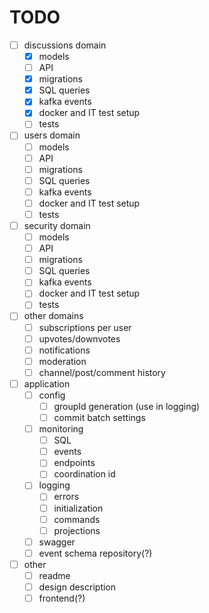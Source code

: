 # TODO

* [ ] discussions domain
  * [x] models
  * [ ] API
  * [x] migrations
  * [x] SQL queries
  * [x] kafka events
  * [X] docker and IT test setup
  * [ ] tests
* [ ] users domain
  * [ ] models
  * [ ] API
  * [ ] migrations
  * [ ] SQL queries
  * [ ] kafka events
  * [ ] docker and IT test setup
  * [ ] tests
* [ ] security domain
  * [ ] models
  * [ ] API
  * [ ] migrations
  * [ ] SQL queries
  * [ ] kafka events
  * [ ] docker and IT test setup
  * [ ] tests
* [ ] other domains
  * [ ] subscriptions per user
  * [ ] upvotes/downvotes
  * [ ] notifications
  * [ ] moderation
  * [ ] channel/post/comment history
* [ ] application
  * [ ] config
    * [ ] groupId generation (use in logging)
    * [ ] commit batch settings
  * [ ] monitoring
    * [ ] SQL
    * [ ] events
    * [ ] endpoints
    * [ ] coordination id
  * [ ] logging
    * [ ] errors
    * [ ] initialization
    * [ ] commands
    * [ ] projections
  * [ ] swagger
  * [ ] event schema repository(?)
* [ ] other
  * [ ] readme
  * [ ] design description
  * [ ] frontend(?)
